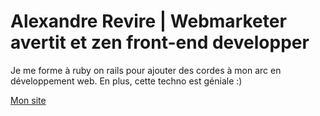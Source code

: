 # Alexandre Revire | Webmarketer avertit et zen front-end developper

Je me forme à ruby on rails pour ajouter des cordes à mon arc en développement web. En plus, cette techno est géniale :)

[Mon site](http://alexandre-revire.com)